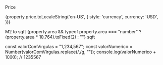 Price

<span>
  {property.price.toLocaleString('en-US', {
    style: 'currency',
    currency: 'USD',
  })}
  </span>

  M2 to sqft
                  <span>
                {property.area && typeof property.area === "number"
                ? (property.area * 10.764).toFixed(2)
                : ""} sqft </span>



const valorComVirgulas = "1,234,567";
const valorNumerico = Number(valorComVirgulas.replace(/,/g, ""));
console.log(valorNumerico + 1000); // 1235567